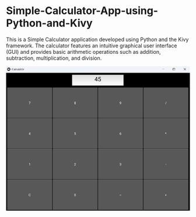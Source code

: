 # Simple-Calculator-App-using-Python-and-Kivy
This is a Simple Calculator application developed using Python and the Kivy framework. The calculator features an intuitive graphical user interface (GUI) and provides basic arithmetic operations such as addition, subtraction, multiplication, and division.

![image alt](https://github.com/ManishaPeiris/Simple-Calculator-App-using-Python-and-Kivy/blob/main/Calculator.png)

